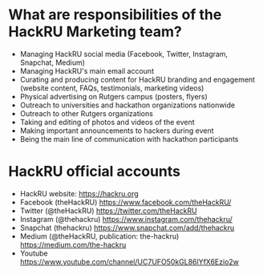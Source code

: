 # What are responsibilities of the HackRU Marketing team?
- Managing HackRU social media (Facebook, Twitter, Instagram, Snapchat, Medium)
- Managing HackRU's main email account
- Curating and producing content for HackRU branding and engagement (website content, FAQs, testimonials, marketing videos)
- Physical advertising on Rutgers campus (posters, flyers)
- Outreach to universities and hackathon organizations nationwide
- Outreach to other Rutgers organizations
- Taking and editing of photos and videos of the event
- Making important announcements to hackers during event
- Being the main line of communication with hackathon participants

# HackRU official accounts
- HackRU website: https://hackru.org
- Facebook (theHackRU) https://www.facebook.com/theHackRU/
- Twitter (@theHackRU) https://twitter.com/theHackRU
- Instagram (@thehackru) https://www.instagram.com/thehackru/
- Snapchat (thehackru) https://www.snapchat.com/add/thehackru
- Medium (@theHackRU, publication: the-hackru) https://medium.com/the-hackru
- Youtube https://www.youtube.com/channel/UC7UFO50kGL86lYfX6Ezio2w
